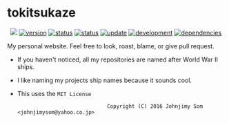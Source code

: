 # tokitsukaze

<p align="center">
    <a href="https://raw.githubusercontent.com/johnjimysom/tokitsukaze/master/LICENSE" alt="WTFPL License">
        <img src="https://img.shields.io/badge/license-MIT-blue.svg"/></a>
    <a href="#version">
        <img src="https://img.shields.io/badge/version-1.0-lightblue.svg"
            alt="version"></a>
    <a href="https://johnjimysom-1273.appspot.com/">
        <img src="https://img.shields.io/badge/status-working-green.svg"
            alt="status"></a>
    <a href="https://johnjimysom-1273.appspot.com/">
        <img src="https://img.shields.io/badge/時津風-discontinued-red.svg"
            alt="status"></a>
    <a href="#update">
        <img src="https://img.shields.io/badge/update-outdated-FFA500.svg"
            alt="update"></a>
         <a href="#development">
        <img src="https://img.shields.io/badge/development-completed-blue.svg"
            alt="development"></a>
     <a href="#dependencies">
        <img src="https://img.shields.io/badge/html- javascript, css-yellowgreen.svg"
            alt="dependencies"></a>
</p>

My personal website. Feel free to look, roast, blame, or give pull request.


- If you haven't noticed, all my repositories are named after World War II ships. 
- I like naming my projects ship names because it sounds cool.
- This uses the `MIT License`


                                   Copyright (C) 2016 Johnjimy Som <johnjimysom@yahoo.co.jp>
